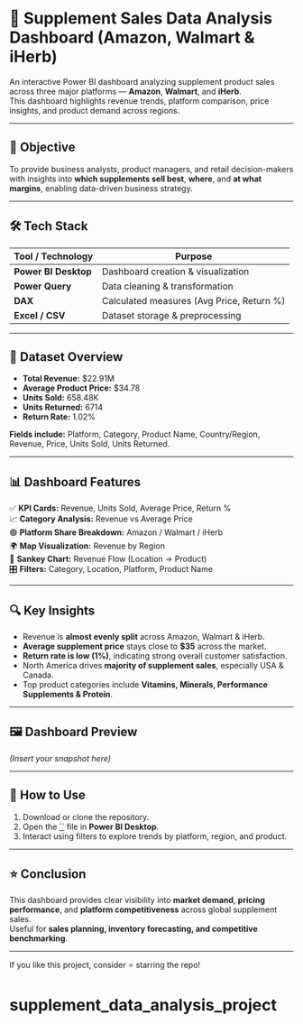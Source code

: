 # 💊 Supplement Sales Data Analysis Dashboard (Amazon, Walmart & iHerb)

An interactive Power BI dashboard analyzing supplement product sales across three major platforms — **Amazon**, **Walmart**, and **iHerb**.  
This dashboard highlights revenue trends, platform comparison, price insights, and product demand across regions.

---

## 🎯 Objective
To provide business analysts, product managers, and retail decision-makers with insights into **which supplements sell best**, **where**, and **at what margins**, enabling data-driven business strategy.

---

## 🛠 Tech Stack
| Tool / Technology | Purpose |
|------------------|---------|
| **Power BI Desktop** | Dashboard creation & visualization |
| **Power Query** | Data cleaning & transformation |
| **DAX** | Calculated measures (Avg Price, Return %) |
| **Excel / CSV** | Dataset storage & preprocessing |

---

## 📂 Dataset Overview
- **Total Revenue:** $22.91M  
- **Average Product Price:** $34.78  
- **Units Sold:** 658.48K  
- **Units Returned:** 6714  
- **Return Rate:** 1.02%  

**Fields include:** Platform, Category, Product Name, Country/Region, Revenue, Price, Units Sold, Units Returned.

---

## 📊 Dashboard Features
✅ **KPI Cards:** Revenue, Units Sold, Average Price, Return %  
📈 **Category Analysis:** Revenue vs Average Price  
🟢 **Platform Share Breakdown:** Amazon / Walmart / iHerb  
🌍 **Map Visualization:** Revenue by Region  
🔄 **Sankey Chart:** Revenue Flow (Location → Product)  
🎛 **Filters:** Category, Location, Platform, Product Name  

---

## 🔍 Key Insights
- Revenue is **almost evenly split** across Amazon, Walmart & iHerb.
- **Average supplement price** stays close to **$35** across the market.
- **Return rate is low (1%)**, indicating strong overall customer satisfaction.
- North America drives **majority of supplement sales**, especially USA & Canada.
- Top product categories include **Vitamins, Minerals, Performance Supplements & Protein**.

---

## 🖼 Dashboard Preview
*(Insert your snapshot here)*

---

## 🚀 How to Use
1. Download or clone the repository.
2. Open the [``](https://github.com/Abishek0024/supplement_data_analysis_project/blob/main/supplement%20data%20analysis%20project.pbix) file in **Power BI Desktop**.
3. Interact using filters to explore trends by platform, region, and product.

---

## ⭐ Conclusion
This dashboard provides clear visibility into **market demand**, **pricing performance**, and **platform competitiveness** across global supplement sales.  
Useful for **sales planning, inventory forecasting, and competitive benchmarking**.

---

If you like this project, consider ⭐ starring the repo!
# supplement_data_analysis_project
